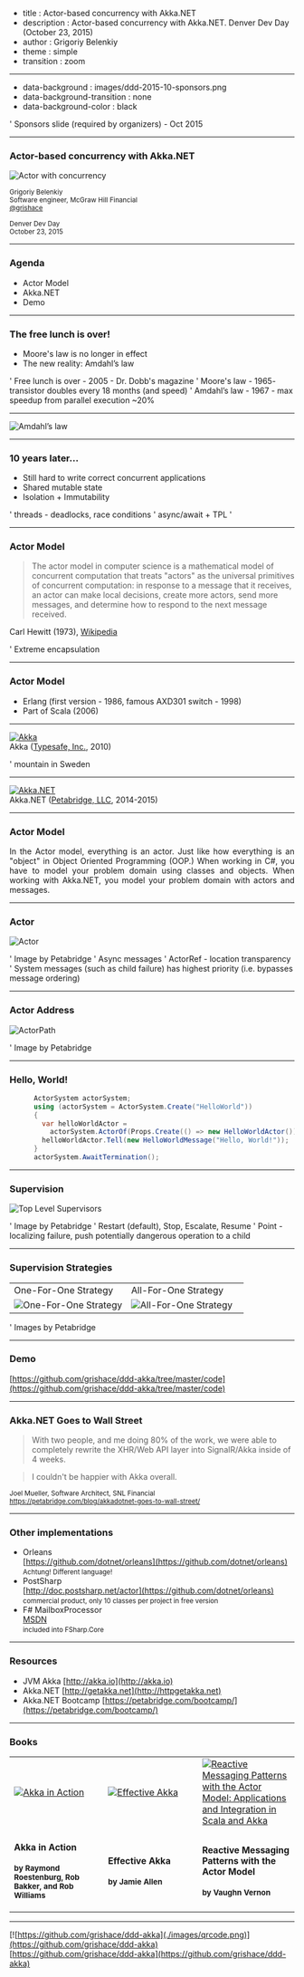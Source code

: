 ﻿- title : Actor-based concurrency with Akka.NET 
- description : Actor-based concurrency with Akka.NET. Denver Dev Day (October 23, 2015)
- author : Grigoriy Belenkiy
- theme : simple
- transition : zoom

***

- data-background : images/ddd-2015-10-sponsors.png
- data-background-transition : none
- data-background-color : black

' Sponsors slide (required by organizers) - Oct 2015

***

### Actor-based concurrency with Akka.NET

![Actor with concurrency](./images/bruce_lee_render_3546x1114_by_sachso74-d6zg2tg.png)

<!-- Image by sachso74 (DevianTArt) -->

<small>Grigoriy Belenkiy<br/>
Software engineer, McGraw Hill Financial<br/>
[@grishace](https://twitter.com/grishace)<br/>
<br/>
Denver Dev Day<br/>
October 23, 2015</small>

***

### Agenda

- Actor Model
- Akka.NET
- Demo

***

### The free lunch is over!

<ul>
<span class="fragment"><li>Moore's law is no longer in effect</li></span>
<span class="fragment"><li>The new reality: Amdahl’s law</li></span>
</ul>

' Free lunch is over - 2005 - Dr. Dobb's magazine
' Moore's law - 1965- transistor doubles every 18 months (and speed)
' Amdahl’s law - 1967 - max speedup from parallel execution ~20%

---

![Amdahl’s law](./images/AmdahlsLaw.svg)

 
***

### 10 years later...

<ul>
<span class="fragment"><li>Still hard to write <span class="fragment dn">correct</span> concurrent applications</li></span>
<span class="fragment"><li>Shared <span class="fragment dn">mutable</span> state</li></span>
<span class="fragment"><li>Isolation + Immutability</li></span>
</ul>

' threads - deadlocks, race conditions
' async/await + TPL
' 

***

### Actor Model

>The actor model in computer science is a mathematical model of concurrent computation that treats "actors" as the universal primitives of concurrent computation: in response to a message that it receives, an actor can make local decisions, create more actors, send more messages, and determine how to respond to the next message received.

Carl Hewitt (1973), [Wikipedia](https://en.wikipedia.org/wiki/Actor_model)

' Extreme encapsulation

---

### Actor Model

- Erlang (first version - 1986, famous AXD301 switch - 1998)
- Part of Scala (2006)

---

[![Akka](./images/akka_full_color.svg)](http://akka.io/)<br/>
Akka ([Typesafe, Inc.](https://www.typesafe.com/), 2010)

' mountain in Sweden

---

[![Akka.NET](./images/B4w4ReeCAAEVmdW.jpg)](http://getakka.net/)<br/>
Akka.NET ([Petabridge, LLC](https://www.typesafe.com/), 2014-2015)

---

### Actor Model

<p style="text-align:justify">
In the Actor model, everything is an actor. Just like how everything is an "object" in Object Oriented Programming (OOP.) When working in C#, you have to model your problem domain using classes and objects. When working with Akka.NET, you model your problem domain with actors and messages.
</p>

***

### Actor

![Actor](./images/actor.png)

' Image by Petabridge
' Async messages
' ActorRef - location transparency
' System messages (such as child failure) has highest priority (i.e. bypasses message ordering)

---

### Actor Address

![ActorPath](./images/akka-actor-address-and-path.png)

' Image by Petabridge

***

### Hello, World!

```csharp
      ActorSystem actorSystem;
      using (actorSystem = ActorSystem.Create("HelloWorld"))
      {
        var helloWorldActor =
          actorSystem.ActorOf(Props.Create(() => new HelloWorldActor()));
        helloWorldActor.Tell(new HelloWorldMessage("Hello, World!"));
      }
      actorSystem.AwaitTermination();
```

***

### Supervision

![Top Level Supervisors](./images/TopLevelSupervisors.png)

' Image by Petabridge
' Restart (default), Stop, Escalate, Resume
' Point - localizing failure, push potentially dangerous operation to a child

---

### Supervision Strategies

<table class="no-borders-table">
<tr><td width="50%">One-For-One Strategy</td><td width="50%">All-For-One Strategy</td></tr>
<tr>
<td><img alt="One-For-One Strategy" src="./images/OneForOne.png" /></td>
<td><img alt="All-For-One Strategy" src="./images/AllForOne.png" /></td>
</tr>
</table>

' Images by Petabridge

***

### Demo

[https://github.com/grishace/ddd-akka/tree/master/code](https://github.com/grishace/ddd-akka/tree/master/code)

***

### Akka.NET Goes to Wall Street

>With two people, and me doing 80% of the work, we were able to completely rewrite the XHR/Web API layer into SignalR/Akka inside of 4 weeks.

<!-- -->

>I couldn't be happier with Akka overall.

<small>Joel Mueller, Software Architect, SNL Financial<br/><a href="https://petabridge.com/blog/akkadotnet-goes-to-wall-street/">https://petabridge.com/blog/akkadotnet-goes-to-wall-street/</a></small>

***

### Other implementations

- Orleans<br/>[https://github.com/dotnet/orleans](https://github.com/dotnet/orleans)<br/><small>Achtung! Different language!</small>
- PostSharp<br/>[http://doc.postsharp.net/actor](https://github.com/dotnet/orleans)<br/><small>commercial product, only 10 classes per project in free version</small><br/>
- F# MailboxProcessor<br/>[MSDN](https://msdn.microsoft.com/en-us/library/ee370357.aspx?f=255&MSPPError=-2147217396)<br/><small>included into FSharp.Core</small>

***

### Resources

- JVM Akka [http://akka.io](http://akka.io)
- Akka.NET [http://getakka.net](http://httpgetakka.net)
- Akka.NET Bootcamp [https://petabridge.com/bootcamp/](https://petabridge.com/bootcamp/)

---

### Books

<table class="no-borders-table"><tr>
<td width="33%"><a href="https://www.manning.com/books/akka-in-action" title="Akka in Action"><img alt="Akka in Action" src="./images/roestenburg-meap.png"/></a></td>
<td width="33%"><a href="http://shop.oreilly.com/product/0636920028789.do" title="Effective Akka"><img alt="Effective Akka" src="./images/lrg.jpg"/></a></td>
<td width="34%"><a href="http://www.amazon.com/Reactive-Messaging-Patterns-Actor-Model/dp/0133846830/" title="Reactive Messaging Patterns with the Actor Model: Applications and Integration in Scala and Akka"><img alt="Reactive Messaging Patterns with the Actor Model: Applications and Integration in Scala and Akka" src="./images/b974c4b898c2485ca7bb6e08caf7a30f.jpg"/></a></td>
</tr>
<tr><td>
<small><h3>Akka in Action</h3>
<h4>by Raymond Roestenburg, Rob Bakker, and Rob Williams</h4></small></td>
<td><small><h3>Effective Akka</h3>
<h4>by Jamie Allen</h4></small></td>
<td><small><h3>Reactive Messaging<br/>Patterns with the Actor Model</h3>
<h4>by Vaughn Vernon</h4></small></td>
</tr></table>

***

[![https://github.com/grishace/ddd-akka](./images/qrcode.png)](https://github.com/grishace/ddd-akka)<br/>
[https://github.com/grishace/ddd-akka](https://github.com/grishace/ddd-akka)
